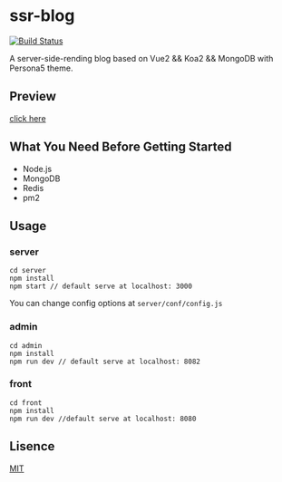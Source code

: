 # ssr-blog

[![Build Status](https://travis-ci.org/unsad/ssr-blog.svg?branch=master)](https://travis-ci.org/unsad/ssr-blog)

A server-side-rending blog based on Vue2 && Koa2 && MongoDB with Persona5 theme.

## Preview

[click here](https://www.sweetalkos.com)

## What You Need Before Getting Started 

* Node.js
* MongoDB
* Redis
* pm2

## Usage

### server

```
cd server
npm install
npm start // default serve at localhost: 3000
```

You can change config options at `server/conf/config.js`

### admin

```
cd admin
npm install
npm run dev // default serve at localhost: 8082
```

### front

```
cd front
npm install
npm run dev //default serve at localhost: 8080
```

## Lisence

[MIT](https://opensource.org/licenses/MIT)

